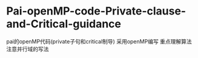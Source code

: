 # Pai-openMP-code-Private-clause-and-Critical-guidance
pai的openMP代码(private子句和critical制导) 
采用openMP编写
重点理解算法
注意并行域的写法

